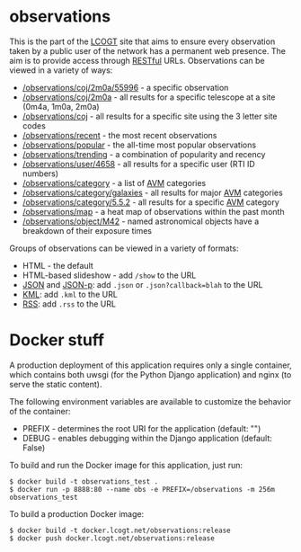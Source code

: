 observations
============

This is the part of the [LCOGT](http://lcogt.net/) site that aims to ensure
every observation taken by a public user of the network has a permanent web
presence. The aim is to provide access through
[RESTful](https://en.wikipedia.org/wiki/Representational_state_transfer) URLs.
Observations can be viewed in a variety of ways:

* [/observations/coj/2m0a/55996](http://lcogt.net/observations/coj/2m0a/55996) - a specific observation
* [/observations/coj/2m0a](http://lcogt.net/observations/coj/2m0a) - all results for a specific telescope at a site (0m4a, 1m0a, 2m0a)
* [/observations/coj](http://lcogt.net/observations/coj) - all results for a specific site using the 3 letter site codes
* [/observations/recent](http://lcogt.net/observations/recent) - the most recent observations
* [/observations/popular](http://lcogt.net/observations/popular) - the all-time most popular observations
* [/observations/trending](http://lcogt.net/observations/trending) - a combination of popularity and recency
* [/observations/user/4658](http://lcogt.net/observations/user/4658) - all results for a specific user (RTI ID numbers)
* [/observations/category](http://lcogt.net/observations/category) - a list of [AVM](http://www.virtualastronomy.org/avm_metadata.php) categories
* [/observations/category/galaxies](http://lcogt.net/observations/category/galaxies) - all results for major [AVM](http://www.virtualastronomy.org/avm_metadata.php) categories
* [/observations/category/5.5.2](http://lcogt.net/observations/category/5.5.2) - all results for a specific [AVM](http://www.virtualastronomy.org/avm_metadata.php) category
* [/observations/map](http://lcogt.net/observations/map) - a heat map of observations within the past month
* [/observations/object/M42](http://lcogt.net/observations/object/M42) - named astronomical objects have a breakdown of their exposure times

Groups of observations can be viewed in a variety of formats:

* HTML - the default
* HTML-based slideshow - add `/show` to the URL
* [JSON](https://en.wikipedia.org/wiki/JSON) and [JSON-p](https://en.wikipedia.org/wiki/JSONP): add `.json` or `.json?callback=blah` to the URL
* [KML](https://en.wikipedia.org/wiki/Keyhole_Markup_Language): add `.kml` to the URL
* [RSS](https://en.wikipedia.org/wiki/RSS): add `.rss` to the URL

Docker stuff
============

A production deployment of this application requires only a single container,
which contains both uwsgi (for the Python Django application) and nginx (to
serve the static content).

The following environment variables are available to customize the behavior
of the container:

* PREFIX - determines the root URI for the application (default: "")
* DEBUG - enables debugging within the Django application (default: False)

To build and run the Docker image for this application, just run:

    $ docker build -t observations_test .
    $ docker run -p 8888:80 --name obs -e PREFIX=/observations -m 256m observations_test

To build a production Docker image:

    $ docker build -t docker.lcogt.net/observations:release
    $ docker push docker.lcogt.net/observations:release

